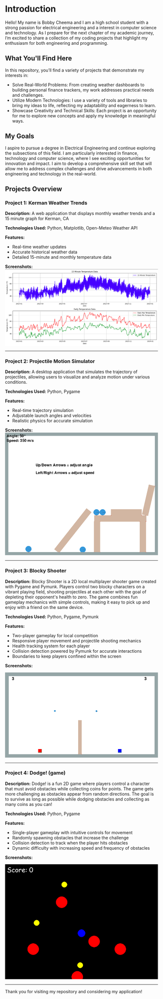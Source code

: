 # Introduction
Hello! My name is Bobby Cheema and I am a high school student with a strong passion for electrical engineering and a interest in computer science and technology. As I prepare for the next chapter of my academic journey, I’m excited to share a collection of my coding projects that highlight my enthusiasm for both engineering and programming.

## What You'll Find Here
In this repository, you’ll find a variety of projects that demonstrate my interests in:
- Solve Real-World Problems: From creating weather dashboards to building personal finance trackers, my work addresses practical needs and challenges.
- Utilize Modern Technologies: I use a variety of tools and libraries to bring my ideas to life, reflecting my adaptability and eagerness to learn.
- Showcase Creativity and Technical Skills: Each project is an opportunity for me to explore new concepts and apply my knowledge in meaningful ways.

## My Goals
I aspire to pursue a degree in Electrical Engineering and continue exploring the subsections of this field. I am particularly interested in finance, technology and computer science, where I see exciting opportunities for innovation and impact. I aim to develop a comprehensive skill set that will allow me to address complex challenges and drive advancements in both engineering and technology in the real-world.


## Projects Overview

### Project 1: Kerman Weather Trends

**Description:** A web application that displays monthly weather trends and a 15 minute graph for Kerman, CA 

**Technologies Used:** Python, Matplotlib, Open-Meteo Weather API

**Features:**
- Real-time weather updates
- Accurate historical weather data
- Detailed 15-minute and monthly temperature data

**Screenshots:**
![Weather Forecast](https://github.com/bobby-c01/projects-portfolio/raw/06ea79ab30a9bacf7b987fd6e54cc232c5a3e066/weather-forecast.png)

---

### Project 2: Projectile Motion Simulator

**Description:** A desktop application that simulates the trajectory of projectiles, allowing users to visualize and analyze motion under various conditions.

**Technologies Used:** Python, Pygame

**Features:**
- Real-time trajectory simulation
- Adjustable launch angles and velocities
- Realistic physics for accurate simulation 

**Screenshots:**
![Projectile Motion](https://github.com/bobby-c01/projects-portfolio/blob/10819b75d22e071f6126da57aea38522d91b1e96/projectile-motion.png)

---

### Project 3: Blocky Shooter

**Description:**  Blocky Shooter is a 2D local multiplayer shooter game created with Pygame and Pymunk. Players control two blocky characters on a vibrant playing field, shooting projectiles at each other with the goal of depleting their opponent's health to zero. The game combines fun gameplay mechanics with simple controls, making it easy to pick up and enjoy with a friend on the same device.

**Technologies Used:** Python, Pygame, Pymunk

**Features:**
- Two-player gameplay for local competition
- Responsive player movement and projectile shooting mechanics
- Health tracking system for each player
- Collision detection powered by Pymunk for accurate interactions
- Boundaries to keep players confined within the screen






**Screenshots:**













![Blocky Shooter](https://github.com/bobby-c01/projects-portfolio/blob/53ec65e1d8c26639e0381d83ff3a134a32cc373b/blocky-shooter.png)

---

### Project 4: Dodge! (game)

**Description:**  Dodge! is a fun 2D game where players control a character that must avoid obstacles while collecting coins for points. The game gets more challenging as obstacles appear from random directions. The goal is to survive as long as possible while dodging obstacles and collecting as many coins as you can!

**Technologies Used:** Python, Pygame

**Features:**
- Single-player gameplay with intuitive controls for movement
- Randomly spawning obstacles that increase the challenge
- Collision detection to track when the player hits obstacles
- Dynamic difficulty with increasing speed and frequency of obstacles

**Screenshots:**

![Dodge](https://github.com/bobby-c01/projects-portfolio/blob/cf4c2186d01d1e15a4bb76392c8a735c3aa18c39/dodge.png)





---

Thank you for visiting my repository and considering my application!






